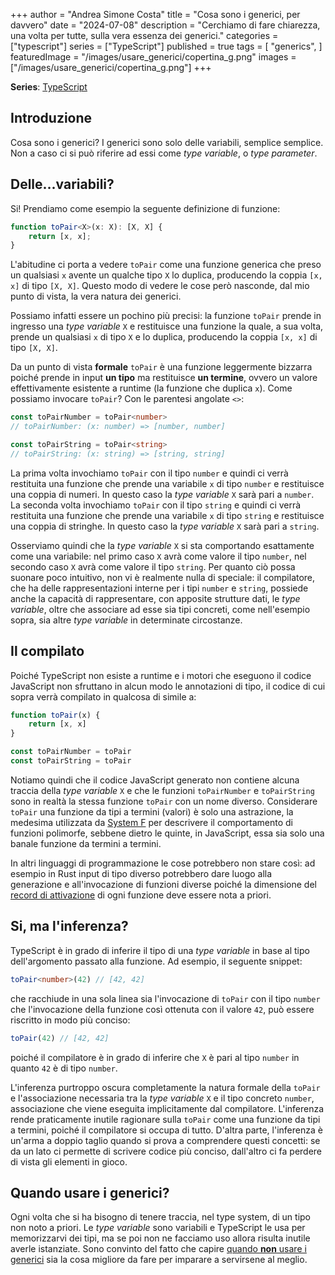 +++
author = "Andrea Simone Costa"
title = "Cosa sono i generici, per davvero"
date = "2024-07-08"
description = "Cerchiamo di fare chiarezza, una volta per tutte, sulla vera essenza dei generici."
categories = ["typescript"]
series = ["TypeScript"]
published = true
tags = [
    "generics",
]
featuredImage = "/images/usare_generici/copertina_g.png"
images = ["/images/usare_generici/copertina_g.png"]
+++

__Series__: [TypeScript](/it/series/typescript/)

## Introduzione

Cosa sono i generici? I generici sono solo delle variabili, semplice semplice. Non a caso ci si può riferire ad essi come _type variable_, o _type parameter_.

## Delle...variabili?

Si! Prendiamo come esempio la seguente definizione di funzione:

```ts
function toPair<X>(x: X): [X, X] {
    return [x, x];
}
```

L'abitudine ci porta a vedere `toPair` come una funzione generica che preso un qualsiasi `x` avente un qualche tipo `X` lo duplica, producendo la coppia `[x, x]` di tipo `[X, X]`. Questo modo di vedere le cose però nasconde, dal mio punto di vista, la vera natura dei generici.

Possiamo infatti essere un pochino più precisi: la funzione `toPair` prende in ingresso una _type variable_ `X` e restituisce una funzione la quale, a sua volta, prende un qualsiasi `x` di tipo `X` e lo duplica, producendo la coppia `[x, x]` di tipo `[X, X]`.

Da un punto di vista __formale__ `toPair` è una funzione leggermente bizzarra poiché prende in input __un tipo__ ma restituisce __un termine__, ovvero un valore effettivamente esistente a runtime (la funzione che duplica `x`). Come possiamo invocare `toPair`? Con le parentesi angolate `<>`:

```ts
const toPairNumber = toPair<number>
// toPairNumber: (x: number) => [number, number]

const toPairString = toPair<string>
// toPairString: (x: string) => [string, string]
```

La prima volta invochiamo `toPair` con il tipo `number` e quindi ci verrà restituita una funzione che prende una variabile `x` di tipo `number` e restituisce una coppia di numeri. In questo caso la _type variable_ `X` sarà pari a `number`. La seconda volta invochiamo `toPair` con il tipo `string` e quindi ci verrà restituita una funzione che prende una variabile `x` di tipo `string` e restituisce una coppia di stringhe. In questo caso la _type variable_ `X` sarà pari a `string`.

Osserviamo quindi che la _type variable_ `X` si sta comportando esattamente come una variabile: nel primo caso `X` avrà come valore il tipo `number`, nel secondo caso `X` avrà come valore il tipo `string`. Per quanto ciò possa suonare poco intuitivo, non vi è realmente nulla di speciale: il compilatore, che ha delle rappresentazioni interne per i tipi `number` e `string`, possiede anche la capacità di rappresentare, con apposite strutture dati, le _type variable_, oltre che associare ad esse sia tipi concreti, come nell'esempio sopra, sia altre _type variable_ in determinate circostanze.

## Il compilato

Poiché TypeScript non esiste a runtime e i motori che eseguono il codice JavaScript non sfruttano in alcun modo le annotazioni di tipo, il codice di cui sopra verrà compilato in qualcosa di simile a:

```js
function toPair(x) {
    return [x, x]
}

const toPairNumber = toPair
const toPairString = toPair
```

Notiamo quindi che il codice JavaScript generato non contiene alcuna traccia della _type variable_ `X` e che le funzioni `toPairNumber` e `toPairString` sono in realtà la stessa funzione `toPair` con un nome diverso. Considerare `toPair` una funzione da tipi a termini (valori) è solo una astrazione, la medesima utilizzata da [System F](https://en.wikipedia.org/wiki/System_F) per descrivere il comportamento di funzioni polimorfe, sebbene dietro le quinte, in JavaScript, essa sia solo una banale funzione da termini a termini.

In altri linguaggi di programmazione le cose potrebbero non stare così: ad esempio in Rust input di tipo diverso potrebbero dare luogo alla generazione e all'invocazione di funzioni diverse poiché la dimensione del [record di attivazione](https://en.wikipedia.org/wiki/Call_stack) di ogni funzione deve essere nota a priori.

## Si, ma l'inferenza?

TypeScript è in grado di inferire il tipo di una _type variable_ in base al tipo dell'argomento passato alla funzione. Ad esempio, il seguente snippet:

```ts
toPair<number>(42) // [42, 42]
```

che racchiude in una sola linea sia l'invocazione di `toPair` con il tipo `number` che l'invocazione della funzione così ottenuta con il valore `42`, può essere riscritto in modo più conciso:

```ts
toPair(42) // [42, 42]
```

poiché il compilatore è in grado di inferire che `X` è pari al tipo `number` in quanto `42` è di tipo `number`.

L'inferenza purtroppo oscura completamente la natura formale della `toPair` e l'associazione necessaria tra la _type variable_ `X` e il tipo concreto `number`, associazione che viene eseguita implicitamente dal compilatore. L'inferenza rende praticamente inutile ragionare sulla `toPair` come una funzione da tipi a termini, poiché il compilatore si occupa di tutto. D'altra parte, l'inferenza è un'arma a doppio taglio quando si prova a comprendere questi concetti: se da un lato ci permette di scrivere codice più conciso, dall'altro ci fa perdere di vista gli elementi in gioco.

## Quando usare i generici?

Ogni volta che si ha bisogno di tenere traccia, nel type system, di un tipo non noto a priori. Le _type variable_ sono variabili e TypeScript le usa per memorizzarvi dei tipi, ma se poi non ne facciamo uso allora risulta inutile averle istanziate. Sono convinto del fatto che capire [quando __non__ usare i generici](/it/posts/quando-non-usare-i-generici/) sia la cosa migliore da fare per imparare a servirsene al meglio.